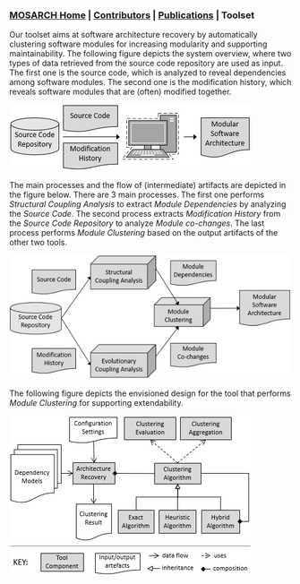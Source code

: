 ### [MOSARCH Home](./) | [Contributors](./people.html) | [Publications](./publications.html) | Toolset

Our toolset aims at software architecture recovery by automatically clustering software modules for increasing modularity and supporting maintainability. The following figure depicts the system overview, where two types of data retrieved from the source code repository are used as input. The first one is the source code, which is analyzed to reveal dependencies among software modules. The second one is the modification history, which reveals software modules that are (often) modified together.

![System Overview](/images/sysoverview.png)

The main processes and the flow of (intermediate) artifacts are depicted in the figure below. There are 3 main processes. The first one performs *Structural Coupling Analysis* to extract *Module Dependencies* by analyzing the *Source Code*. The second process extracts *Modification History* from the *Source Code Repository* to analyze *Module co-changes*. The last process performs *Module Clustering* based on the output artifacts of the other two tools.

![Flow](/images/flow.png)

The following figure depicts the envisioned design for the tool that performs *Module Clustering* for supporting extendability.

![Design](/images/design.png)


